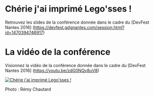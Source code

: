 # Chérie j'ai imprimé Lego'sses !
Retrouvez les slides de la conférence donnée dans le cadre du [DevFest Nantes 2016] (https://devfest.gdgnantes.com/session.html?id=1470394746917)

# La vidéo de la conférence
Visionnez la vidéo de la conférence donnée dans le cadre du [DevFest Nantes 2016] (https://youtu.be/zdG0NQv8uV8)

[![Chérie j'ai imprimé Lego'sses !](https://c7.staticflickr.com/6/5340/30868472982_039e27a025_k.jpg)](https://youtu.be/zdG0NQv8uV8 "Chérie j'ai imprimé Lego'sses !")

Photo : Rémy Chautard
